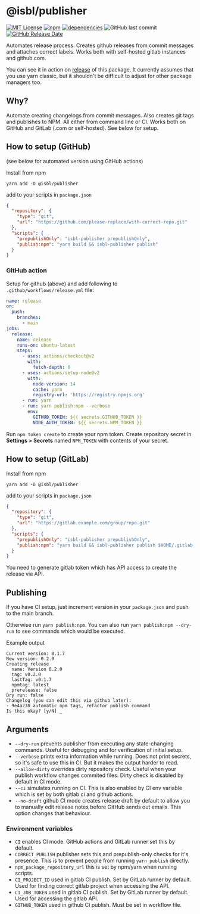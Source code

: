 # @isbl/publisher

[![MIT License](https://img.shields.io/npm/l/@isbl/publisher?style=for-the-badge)](https://github.com/CodeWitchBella/isbl-publisher/blob/main/LICENSE)
[![npm](https://img.shields.io/npm/v/@isbl/publisher?style=for-the-badge)](https://www.npmjs.com/package/@isbl/publisher)
[![dependencies](https://img.shields.io/david/CodeWitchBella/isbl-publisher?style=for-the-badge)](https://github.com/CodeWitchBella/isbl-publisher/blob/main/package.json)
![GitHub last commit](https://img.shields.io/github/last-commit/CodeWitchBella/isbl-publisher?style=for-the-badge)
[![GitHub Release Date](https://img.shields.io/github/release-date/CodeWitchBella/isbl-publisher?style=for-the-badge)](https://github.com/CodeWitchBella/isbl-publisher/releases)

Automates release process. Creates github releases from commit messages and
attaches correct labels. Works both with self-hosted gitlab instances and github.com.

You can see it in action on [release](https://github.com/CodeWitchBella/isbl-publisher/releases)
of this package. It currently assumes that you use yarn classic, but it shouldn't
be difficult to adjust for other package managers too.

## Why?

Automate creating changelogs from commit messages. Also creates git tags and
publishes to NPM. All either from command line or CI. Works both on GitHub and
GitLab (.com or self-hosted). See below for setup.

## How to setup (GitHub)

(see below for automated version using GitHub actions)

Install from npm

```
yarn add -D @isbl/publisher
```

add to your scripts in `package.json`

```json
{
  "repository": {
    "type": "git",
    "url": "https://github.com/please-replace/with-correct-repo.git"
  },
  "scripts": {
    "prepublishOnly": "isbl-publisher prepublishOnly",
    "publish:npm": "yarn build && isbl-publisher publish"
  }
}
```

### GitHub action

Setup for github (above) and add following to `.github/workflows/release.yml`
file:

```yaml
name: release
on:
  push:
    branches:
      - main
jobs:
  release:
    name: release
    runs-on: ubuntu-latest
    steps:
      - uses: actions/checkout@v2
        with:
          fetch-depth: 0
      - uses: actions/setup-node@v2
        with:
          node-version: 14
          cache: yarn
          registry-url: 'https://registry.npmjs.org'
      - run: yarn
      - run: yarn publish:npm --verbose
        env:
          GITHUB_TOKEN: ${{ secrets.GITHUB_TOKEN }}
          NODE_AUTH_TOKEN: ${{ secrets.NPM_TOKEN }}
```

Run `npm token create` to create your npm token. Create repository secret in
**Settings > Secrets** named `NPM_TOKEN` with contents of your secret.

## How to setup (GitLab)

Install from npm

```
yarn add -D @isbl/publisher
```

add to your scripts in `package.json`

```json
{
  "repository": {
    "type": "git",
    "url": "https://gitlab.example.com/group/repo.git"
  },
  "scripts": {
    "prepublishOnly": "isbl-publisher prepublishOnly",
    "publish:npm": "yarn build && isbl-publisher publish $HOME/.gitlab-token"
  }
}
```

You need to generate gitlab token which has API access to create the release via
API.

## Publishing

If you have CI setup, just increment version in your `package.json` and push to
the main branch.

Otherwise run `yarn publish:npm`. You can also run `yarn publish:npm --dry-run`
to see commands which would be executed.

Example output

```
Current version: 0.1.7
New version: 0.2.0
Creating release
  name: Version 0.2.0
  tag: v0.2.0
  lastTag: v0.1.7
  npmtag: latest
  prerelease: false
Dry run: false
Changelog (you can edit this via github later):
- 9e4a230 automatic npm tags, refactor publish command
Is this okay? [y/N] _
```

## Arguments

- `--dry-run` prevents publisher from executing any state-changing commands.
  Useful for debugging and for verification of initial setup.
- `--verbose` prints extra information while running. Does not print secrets, so
  it's safe to use this in CI. But it makes the output harder to read.
- `--allow-dirty` overrides dirty repository check. Useful when your publish
  workflow changes commited files. Dirty check is disabled by default in CI mode.
- `--ci` simulates running on CI. This is also enabled by CI env variable which
  is set by both gitlab ci and github actions.
- `--no-draft` github CI mode creates release draft by default to allow you to
  manually edit release notes before GitHub sends out emails. This option changes
  that behaviour.

### Environment variables

- `CI` enables CI mode. GitHub actions and GitLab runner set this by default.
- `CORRECT_PUBLISH` publisher sets this and prepublish-only checks for it's
  presence. This is to prevent people from running `yarn publish` directly.
- `npm_package_repository_url` this is set by npm/yarn when running scripts.
- `CI_PROJECT_ID` used in gitlab CI publish. Set by GitLab runner by default.
  Used for finding correct gitlab project when accessing the API.
- `CI_JOB_TOKEN` used in gitlab CI publish. Set by GitLab runner by default.
  Used for accessing the gitlab API.
- `GITHUB_TOKEN` used in github CI publish. Must be set in workflow file.
